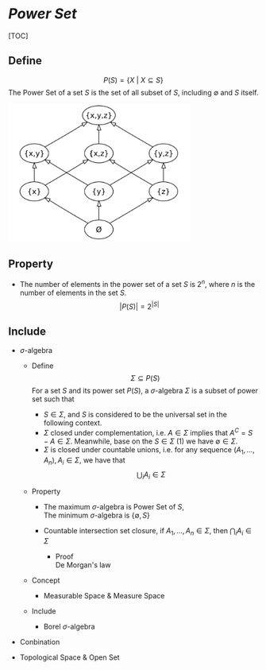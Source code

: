 # $Power\ Set$

[TOC]

## Define  
$$
P(S) = \{X \ |\ X \subseteq S\}  \tag{Power Set}
$$
The Power Set of a set $S$ is the set of all subset of $S$, including $\emptyset$ and $S$ itself.

<img src="./assets/Hasse_diagram_of_powerset_of_3.svg" alt="Hasse_diagram_of_powerset_of_3" style="zoom: 40%;" />

## Property

- The number of elements in the power set of a set $S$ is $2^n$, where $n$ is the number of elements in the set $S$.
  $$
  |P(S)| = 2^{|S|}
  $$

## Include

* $\sigma$-algebra
  - Define  
    $$
    \Sigma \subseteq P(S)  \tag{$\sigma$-algebra}
    $$
    For a set $S$ and its power set $P(S)$, a $\sigma$-algebra $\Sigma$ is a subset of power set such that
    - $S \in \Sigma$, and $S$ is considered to be the universal set in the following context.
    - $\Sigma$ closed under complementation, i.e. $A \in \Sigma$ implies that $A^C = S - A \in \Sigma$. Meanwhile, base on the $S \in \Sigma$ (1) we have $\emptyset \in \Sigma$. 
    - $\Sigma$ is closed under countable unions, i.e. for any sequence $(A_1, ..., A_n), A_i \in \Sigma$, we have that 
      $$
      \bigcup_i A_i \in \Sigma
      $$

  - Property
    - The maximum $\sigma$-algebra is Power Set of $S$,  
      The minimum $\sigma$-algebra is $\{\emptyset, S\}$

    - Countable intersection set closure, if $A_1, ... , A_n \in Σ$, then $\bigcap_i A_i  \in Σ$
      - Proof  
        De Morgan's law

  - Concept
    * Measurable Space & Measure Space

  - Include
    * Borel $\sigma$-algebra 

* Conbination
* Topological Space & Open Set
